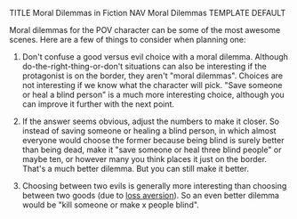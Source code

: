 TITLE Moral Dilemmas in Fiction
NAV Moral Dilemmas
TEMPLATE DEFAULT

Moral dilemmas for the POV character can be some of the most awesome scenes. Here are a few of things to consider when planning one:

1. Don't confuse a good versus evil choice with a moral dilemma. Although do-the-right-thing-or-don't situations can also be interesting if the protagonist is on the border, they aren't "moral dilemmas". Choices are not interesting if we know what the character will pick. "Save someone or heal a blind person" is a much more interesting choice, although you can improve it further with the next point.

2. If the answer seems obvious, adjust the numbers to make it closer. So instead of saving someone or healing a blind person, in which almost everyone would choose the former because being blind is surely better than being dead, make it "save someone or heal three blind people" or maybe ten, or however many you think places it just on the border. That's a much better dilemma. But you can still make it better.

3. Choosing between two evils is generally more interesting than choosing between two goods (due to [loss aversion](https://en.wikipedia.org/wiki/Loss_aversion)). So an even better dilemma would be "kill someone or make x people blind".
